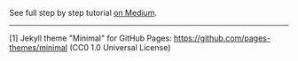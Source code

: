 See full step by step tutorial [on Medium](https://medium.com/@evanca/set-up-your-portfolio-website-in-less-than-10-minutes-with-github-pages-d0efa8ff56fd).

___

[1] Jekyll theme "Minimal" for GitHub Pages: https://github.com/pages-themes/minimal (CC0 1.0 Universal License)
